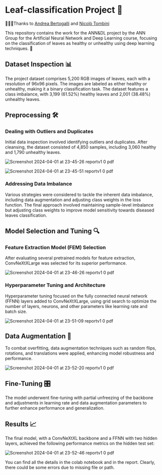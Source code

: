 # Leaf-classification Project 🌿

🧑‍🤝‍🧑Thanks to [Andrea Bertogalli](https://github.com/andberto) and [Nicolò Tombini](https://github.com/tombinic)


This repository contains the work for the ANN&DL project by the ANN Group for the Artificial Neural Network and Deep Learning course, focusing on the classification of leaves as healthy or unhealthy using deep learning techniques. 🍃

## Dataset Inspection 📊

The project dataset comprises 5,200 RGB images of leaves, each with a resolution of 96x96 pixels. The images are labeled as either healthy or unhealthy, making it a binary classification task. The dataset features a class imbalance, with 3,199 (61.52%) healthy leaves and 2,001 (38.48%) unhealthy leaves.

## Preprocessing 🛠️

### Dealing with Outliers and Duplicates

Initial data inspection involved identifying outliers and duplicates. After cleansing, the dataset consisted of 4,850 samples, including 3,060 healthy and 1,790 unhealthy leaves.



![Screenshot 2024-04-01 at 23-45-26 reportv1 0 pdf](https://github.com/tombinic/Leaf-classification/assets/91635053/2fdf1507-a8bc-427e-8d14-eb2979e50e19)

![Screenshot 2024-04-01 at 23-45-51 reportv1 0 pdf](https://github.com/tombinic/Leaf-classification/assets/91635053/83efeb41-b0b5-4b0c-87ba-9dc52c5cef6b)

### Addressing Data Imbalance

Various strategies were considered to tackle the inherent data imbalance, including data augmentation and adjusting class weights in the loss function. The final approach involved maintaining sample-level imbalance but adjusting class weights to improve model sensitivity towards diseased leaves classification.

## Model Selection and Tuning 🔍

### Feature Extraction Model (FEM) Selection

After evaluating several pretrained models for feature extraction, ConvNeXtXLarge was selected for its superior performance.


![Screenshot 2024-04-01 at 23-46-26 reportv1 0 pdf](https://github.com/tombinic/Leaf-classification/assets/91635053/1116e7c1-9612-49d2-9757-8d76e68582ef)

### Hyperparameter Tuning and Architecture

Hyperparameter tuning focused on the fully connected neural network (FFNN) layers added to ConvNeXtXLarge, using grid search to optimize the number of layers, neurons, and other parameters like learning rate and batch size.

![Screenshot 2024-04-01 at 23-51-09 reportv1 0 pdf](https://github.com/tombinic/Leaf-classification/assets/91635053/f4e3284c-106d-4b4b-8822-7f17d9d3ce0c)


## Data Augmentation 🔄

To combat overfitting, data augmentation techniques such as random flips, rotations, and translations were applied, enhancing model robustness and performance.

![Screenshot 2024-04-01 at 23-52-20 reportv1 0 pdf](https://github.com/tombinic/Leaf-classification/assets/91635053/256aff0e-70c8-45a4-8b31-0b09bf65ff35)


## Fine-Tuning 🎛️

The model underwent fine-tuning with partial unfreezing of the backbone and adjustments in learning rate and data augmentation parameters to further enhance performance and generalization.

## Results 📈

The final model, with a ConvNeXtXL backbone and a FFNN with two hidden layers, achieved the following performance metrics on the hidden test set:


![Screenshot 2024-04-01 at 23-52-46 reportv1 0 pdf](https://github.com/tombinic/Leaf-classification/assets/91635053/3bdb8d63-08ea-4e5f-9b91-64b65215b470)

You can find all the details in the colab notebook and in the report.
Clearly, there could be some errors due to missing file or path.
